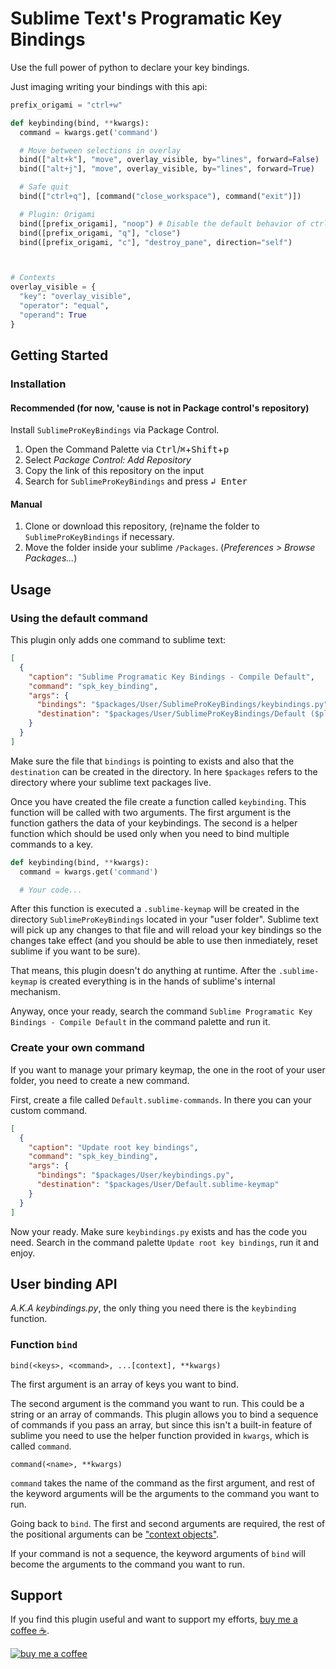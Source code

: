 # Sublime Text's Programatic Key Bindings

Use the full power of python to declare your key bindings.

Just imaging writing your bindings with this api:

```python
prefix_origami = "ctrl+w"

def keybinding(bind, **kwargs):
  command = kwargs.get('command')

  # Move between selections in overlay
  bind(["alt+k"], "move", overlay_visible, by="lines", forward=False)
  bind(["alt+j"], "move", overlay_visible, by="lines", forward=True)

  # Safe quit
  bind(["ctrl+q"], [command("close_workspace"), command("exit")])

  # Plugin: Origami
  bind([prefix_origami], "noop") # Disable the default behavior of ctrl+w
  bind([prefix_origami, "q"], "close")
  bind([prefix_origami, "c"], "destroy_pane", direction="self")



# Contexts
overlay_visible = {
  "key": "overlay_visible",
  "operator": "equal",
  "operand": True
}
```

## Getting Started

### Installation
#### Recommended (for now, 'cause is not in Package control's repository)

Install `SublimeProKeyBindings` via Package Control.

1. Open the Command Palette via <kbd>Ctrl</kbd>/<kbd>⌘</kbd>+<kbd>Shift</kbd>+<kbd>p</kbd>
2. Select *Package Control: Add Repository*
3. Copy the link of this repository on the input
4. Search for `SublimeProKeyBindings` and press <kbd>↲ Enter</kbd>

#### Manual

1. Clone or download this repository, (re)name the folder to `SublimeProKeyBindings` if necessary.
2. Move the folder inside your sublime `/Packages`. (*Preferences > Browse Packages...*)

## Usage

### Using the default command

This plugin only adds one command to sublime text:

```json
[
  {
    "caption": "Sublime Programatic Key Bindings - Compile Default",
    "command": "spk_key_binding",
    "args": {
      "bindings": "$packages/User/SublimeProKeyBindings/keybindings.py",
      "destination": "$packages/User/SublimeProKeyBindings/Default ($platform).sublime-keymap"
    }
  }
]
```

Make sure the file that `bindings` is pointing to exists and also that the `destination` can be created in the directory. In here `$packages` refers to the directory where your sublime text packages live.

Once you have created the file create a function called `keybinding`. This function will be called with two arguments. The first argument is the function gathers the data of your keybindings. The second is a helper function which should be used only when you need to bind multiple commands to a key. 

```python
def keybinding(bind, **kwargs):
  command = kwargs.get('command')

  # Your code...
```

After this function is executed a `.sublime-keymap` will be created in the directory `SublimeProKeyBindings` located in your "user folder". Sublime text will pick up any changes to that file and will reload your key bindings so the changes take effect (and you should be able to use then inmediately, reset sublime if you want to be sure).

That means, this plugin doesn't do anything at runtime. After the `.sublime-keymap` is created everything is in the hands of sublime's internal mechanism.

Anyway, once your ready, search the command `Sublime Programatic Key Bindings - Compile Default` in the command palette and run it.

### Create your own command

If you want to manage your primary keymap, the one in the root of your user folder, you need to create a new command.

First, create a file called `Default.sublime-commands`. In there you can your custom command.

```json
[
  {
    "caption": "Update root key bindings",
    "command": "spk_key_binding",
    "args": {
      "bindings": "$packages/User/keybindings.py",
      "destination": "$packages/User/Default.sublime-keymap"
    }
  }
]
```

Now your ready. Make sure `keybindings.py` exists and has the code you need. Search in the command palette `Update root key bindings`, run it and enjoy.

## User binding API

*A.K.A keybindings.py*, the only thing you need there is the `keybinding` function.

### Function `bind`

```
bind(<keys>, <command>, ...[context], **kwargs)
```

The first argument is an array of keys you want to bind.

The second argument is the command you want to run. This could be a string or an array of commands. This plugin allows you to bind a sequence of commands if you pass an array, but since this isn't a built-in feature of sublime you need to use the helper function provided in `kwargs`, which is called `command`.

```
command(<name>, **kwargs)
```

`command` takes the name of the command as the first argument, and rest of the keyword arguments will be the arguments to the command you want to run.

Going back to `bind`. The first and second arguments are required, the rest of the positional arguments can be ["context objects"](https://www.sublimetext.com/docs/key_bindings.html#context).

If your command is not a sequence, the keyword arguments of `bind` will become the arguments to the command you want to run.

## Support

If you find this plugin useful and want to support my efforts, [buy me a coffee ☕](https://www.buymeacoffee.com/vonheikemen).

[![buy me a coffee](https://res.cloudinary.com/vonheikemen/image/upload/v1618466522/buy-me-coffee_ah0uzh.png)](https://www.buymeacoffee.com/vonheikemen)

